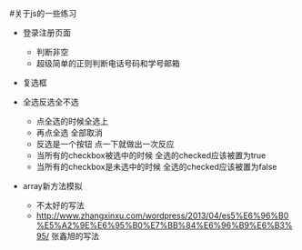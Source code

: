 #关于js的一些练习

- 登录注册页面
	- 判断非空
	- 超级简单的正则判断电话号码和学号邮箱
	

- 复选框
- 全选反选全不选
	
	- 点全选的时候全选上
	- 再点全选 全部取消
	-  反选是一个按钮 点一下就做出一次反应
	- 当所有的checkbox被选中的时候 全选的checked应该被置为true
	- 当所有的checkbox是未选中的时候 全选的checked应该被置为false

- array新方法模拟
	- 不太好的写法
	- http://www.zhangxinxu.com/wordpress/2013/04/es5%E6%96%B0%E5%A2%9E%E6%95%B0%E7%BB%84%E6%96%B9%E6%B3%95/  张鑫旭的写法
	
